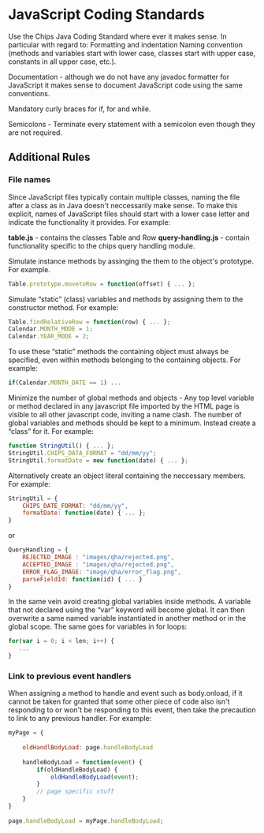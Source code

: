 # JavaScript Coding Standards

Use the Chips Java Coding Standard where ever it makes sense. In particular
with regard to: Formatting and indentation Naming convention (methods and
variables start with lower case, classes start with upper case, constants in
all upper case, etc.).

Documentation - although we do not have any javadoc formatter for JavaScript it
makes sense to document JavaScript code using the same conventions.

Mandatory curly braces for if, for and while.

Semicolons - Terminate every statement with a semicolon even though they are
not required.

## Additional Rules

### File names

Since JavaScript files typically contain multiple classes, naming the file
after a class as in Java doesn't neccessarily make sense. To make this
explicit, names of JavaScript files should start with a lower case letter and
indicate the functionality it provides. For example:

**table.js** - contains the classes Table and Row
**query-handling.js** - contain functionality specific to the chips query
handling module.

Simulate instance methods by assinging the them to the object's prototype. For
example.

````javascript
Table.prototype.movetoRow = function(offset) { ... };
````

Simulate “static” (class) variables and methods by assigning them to the
constructor method. For example:

````javascript
Table.findRelativeRow = function(row) { ... };
Calendar.MONTH_MODE = 1;   
Calendar.YEAR_MODE = 2;
````

To use these “static” methods the containing object must always be specified,
even within methods belonging to the containing objects. For example:

````javascript
if(Calendar.MONTH_DATE == 1) ...
````

Minimize the number of global methods and objects - Any top level variable or
method declared in any javascript file imported by the HTML page is visible to
all other javascript code, inviting a name clash. The number of global
variables and methods should be kept to a minimum. Instead create a “class” for
it. For example:

````javascript
function StringUtil() { ... };
StringUtil.CHIPS_DATA_FORMAT = "dd/mm/yy";
StringUtil.formatDate = new function(date) { ... };
````

Alternatively create an object literal containing the neccessary members. For
example:

````javascript
StringUtil = {
    CHIPS_DATE_FORMAT: "dd/mm/yy",
    formatDate: function(date) { ... };
}
````

or

````javascript
QueryHandling = {
    REJECTED_IMAGE : "images/qha/rejected.png",
    ACCEPTED_IMAGE : "images/qha/rejected.png",
    ERROR_FLAG_IMAGE: "image/qha/error_flag.png",
    parseFieldId: function(id) { ... }
}
````

In the same vein avoid creating global variables inside methods. A variable
that not declared using the “var” keyword will become global. It can then
overwrite a same named variable instantiated in another method or in the global
scope. The same goes for variables in for loops:

````javascript
for(var i = 0; i < len; i++) {
   ...
}
````

### Link to previous event handlers

When assigning a method to handle and event such as body.onload, if it cannot
be taken for granted that some other piece of code also isn't responding to or
won't be responding to this event, then take the precaution to link to any
previous handler. For example:

````javascript
myPage = {
 
    oldHandlBodyLoad: page.handleBodyLoad
     
    handleBodyLoad = function(event) {
        if(oldHandleBodyLoad) {
            oldHandleBodyLoad(event);
        }
        // page specific stuff
    }
}
   
page.handleBodyLoad = myPage.handleBodyLoad;
````
